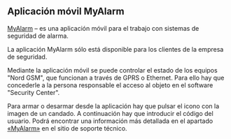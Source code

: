 ## Aplicación móvil MyAlarm

[MyAlarm](https://play.google.com/store/apps/details?id=ru.cnord.myalarm) – es una aplicación móvil para el trabajo con sistemas de seguridad de alarma.

La aplicación MyAlarm sólo está disponible para los clientes de la empresa de seguridad.

Mediante la aplicación móvil se puede controlar el estado de los equipos "Nord GSM", que funcionan a través de GPRS o Ethernet. Para ello hay que concederle a la persona responsable el acceso al objeto en el software "Security Center".

Para armar o desarmar desde la aplicación hay que pulsar el icono con la imagen de un candado. A continuación hay que introducir el código del usuario. Podrá encontrar una información más detallada en el apartado [«MyAlarm»](https://support.cnord.ru/hc/ru/sections/206265568) en el sitio de soporte técnico.